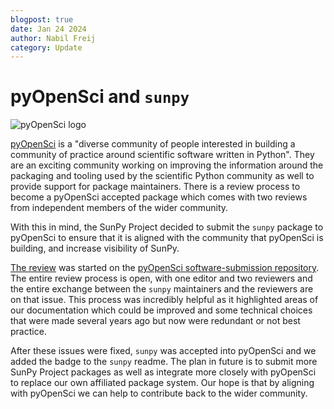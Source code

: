 ```yaml
---
blogpost: true
date: Jan 24 2024
author: Nabil Freij
category: Update
---
```


# pyOpenSci and `sunpy`

![pyOpenSci logo](https://avatars.githubusercontent.com/u/28938222?s=200&v=4)

[pyOpenSci](https://www.pyopensci.org/) is a "diverse community of people interested in building a community of practice around scientific software written in Python".
They are an exciting community working on improving the information around the packaging and tooling used by the scientific Python community as well to provide support for package maintainers.
There is a review process to become a pyOpenSci accepted package which comes with two reviews from independent members of the wider community.

With this in mind, the SunPy Project decided to submit the `sunpy` package to pyOpenSci to ensure that it is aligned with the community that pyOpenSci is building, and increase visibility of SunPy.

[The review](https://github.com/pyOpenSci/software-submission/issues/147) was started on the [pyOpenSci software-submission repository](https://github.com/pyOpenSci/software-submission).
The entire review process is open, with one editor and two reviewers and the entire exchange between the `sunpy` maintainers and the reviewers are on that issue.
This process was incredibly helpful as it highlighted areas of our documentation which could be improved and some technical choices that were made several years ago but now were redundant or not best practice.

After these issues were fixed, `sunpy` was accepted into pyOpenSci and we added the badge to the `sunpy` readme.
The plan in future is to submit more SunPy Project packages as well as integrate more closely with pyOpenSci to replace our own affiliated package system.
Our hope is that by aligning with pyOpenSci we can help to contribute back to the wider community.
